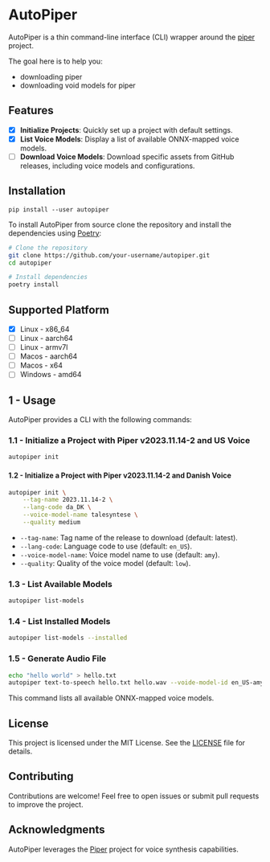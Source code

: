 # AutoPiper

AutoPiper is a thin command-line interface (CLI) wrapper around the
[piper](https://github.com/rhasspy/piper?tab=readme-ov-file) project.

The goal here is to help you:

- downloading piper
- downloading void models for piper

## Features

- [x] **Initialize Projects**: Quickly set up a project with default settings.
- [x] **List Voice Models**: Display a list of available ONNX-mapped voice
      models.
- [ ] **Download Voice Models**: Download specific assets from GitHub releases,
      including voice models and configurations.

## Installation

`pip install --user autopiper`

To install AutoPiper from source clone the repository and install the
dependencies using [Poetry](https://python-poetry.org/):

```bash
# Clone the repository
git clone https://github.com/your-username/autopiper.git
cd autopiper

# Install dependencies
poetry install
```

## Supported Platform

- [x] Linux - x86_64
- [ ] Linux - aarch64
- [ ] Linux - armv7l
- [ ] Macos - aarch64
- [ ] Macos - x64
- [ ] Windows - amd64

## 1 - Usage

AutoPiper provides a CLI with the following commands:

### 1.1 - Initialize a Project with Piper v2023.11.14-2 and US Voice

```bash
autopiper init
```

#### 1.2 - Initialize a Project with Piper v2023.11.14-2 and Danish Voice

```bash
autopiper init \
    --tag-name 2023.11.14-2 \
    --lang-code da_DK \
    --voice-model-name talesyntese \
    --quality medium
```

- `--tag-name`: Tag name of the release to download (default: latest).
- `--lang-code`: Language code to use (default: `en_US`).
- `--voice-model-name`: Voice model name to use (default: `amy`).
- `--quality`: Quality of the voice model (default: `low`).

### 1.3 - List Available Models

```bash
autopiper list-models
```

### 1.4 - List Installed Models

```bash
autopiper list-models --installed
```

### 1.5 - Generate Audio File

```bash
echo "hello world" > hello.txt
autopiper text-to-speech hello.txt hello.wav --voide-model-id en_US-amy-low
```

This command lists all available ONNX-mapped voice models.

## License

This project is licensed under the MIT License. See the [LICENSE](LICENSE) file
for details.

## Contributing

Contributions are welcome! Feel free to open issues or submit pull requests to
improve the project.

## Acknowledgments

AutoPiper leverages the [Piper](https://github.com/rhasspy/piper) project for
voice synthesis capabilities.
